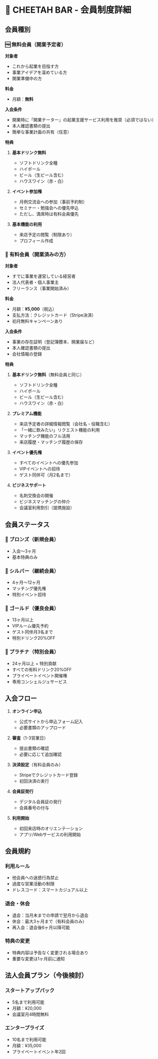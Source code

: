 # 👥 CHEETAH BAR - 会員制度詳細

## 会員種別

### 🆓 無料会員（開業予定者）

**対象者**
- これから起業を目指す方
- 事業アイデアを温めている方
- 開業準備中の方

**料金**
- 月額：**無料**

**入会条件**
- 開業時に「開業チーター」の起業支援サービス利用を推奨（必須ではない）
- 本人確認書類の提出
- 簡単な事業計画の共有（任意）

**特典**
1. **基本ドリンク無料**
   - ソフトドリンク全種
   - ハイボール
   - ビール（生ビール含む）
   - ハウスワイン（赤・白）

2. **イベント参加権**
   - 月例交流会への参加（事前予約制）
   - セミナー・勉強会への優先申込
   - ただし、満席時は有料会員優先

3. **基本機能の利用**
   - 来店予定の閲覧（制限あり）
   - プロフィール作成

### 💎 有料会員（開業済みの方）

**対象者**
- すでに事業を運営している経営者
- 法人代表者・個人事業主
- フリーランス（事業開始済み）

**料金**
- 月額：**¥5,000**（税込）
- 支払方法：クレジットカード（Stripe決済）
- 初月無料キャンペーンあり

**入会条件**
- 事業の存在証明（登記簿謄本、開業届など）
- 本人確認書類の提出
- 会社情報の登録

**特典**
1. **基本ドリンク無料**（無料会員と同じ）
   - ソフトドリンク全種
   - ハイボール
   - ビール（生ビール含む）
   - ハウスワイン（赤・白）

2. **プレミアム機能**
   - 来店予定者の詳細情報閲覧（会社名・役職含む）
   - 「一緒に飲みたい」リクエスト機能の利用
   - マッチング機能のフル活用
   - 来店履歴・マッチング履歴の保存

3. **イベント優先権**
   - すべてのイベントへの優先参加
   - VIPイベントへの招待
   - ゲスト同伴可（月2名まで）

4. **ビジネスサポート**
   - 名刺交換会の開催
   - ビジネスマッチングの仲介
   - 会議室利用割引（提携施設）

## 会員ステータス

### 🥉 ブロンズ（新規会員）
- 入会～3ヶ月
- 基本特典のみ

### 🥈 シルバー（継続会員）
- 4ヶ月～12ヶ月
- マッチング優先権
- 特別イベント招待

### 🥇 ゴールド（優良会員）
- 13ヶ月以上
- VIPルーム優先予約
- ゲスト同伴月3名まで
- 特別ドリンク20%OFF

### 💎 プラチナ（特別会員）
- 24ヶ月以上 + 特別貢献
- すべての有料ドリンク20%OFF
- プライベートイベント開催権
- 専用コンシェルジュサービス

## 入会フロー

1. **オンライン申込**
   - 公式サイトから申込フォーム記入
   - 必要書類のアップロード

2. **審査**（1-3営業日）
   - 提出書類の確認
   - 必要に応じて追加確認

3. **決済設定**（有料会員のみ）
   - Stripeでクレジットカード登録
   - 初回決済の実行

4. **会員証発行**
   - デジタル会員証の発行
   - 会員番号の付与

5. **利用開始**
   - 初回来店時のオリエンテーション
   - アプリ/Webサービスの利用開始

## 会員規約

### 利用ルール
- 他会員への迷惑行為禁止
- 過度な営業活動の制限
- ドレスコード：スマートカジュアル以上

### 退会・休会
- 退会：当月末までの申請で翌月から退会
- 休会：最大3ヶ月まで（有料会員のみ）
- 再入会：退会後6ヶ月以降可能

### 特典の変更
- 特典内容は予告なく変更される場合あり
- 重要な変更は1ヶ月前に通知

## 法人会員プラン（今後検討）

### スタートアップパック
- 5名まで利用可能
- 月額：¥20,000
- 会議室月4時間無料

### エンタープライズ
- 10名まで利用可能
- 月額：¥35,000
- プライベートイベント年2回